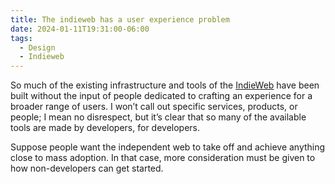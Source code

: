 ```yaml
---
title: The indieweb has a user experience problem
date: 2024-01-11T19:31:00-06:00
tags:
  - Design
  - Indieweb
---
```

So much of the existing infrastructure and tools of the <a href="https://indieweb.org/" target="_blank" rel="noopener">IndieWeb</a> have been built without the input of people dedicated to crafting an experience for a broader range of users. I won’t call out specific services, products, or people; I mean no disrespect, but it’s clear that so many of the available tools are made by developers, for developers.

Suppose people want the independent web to take off and achieve anything close to mass adoption. In that case, more consideration must be given to how non-developers can get started.
